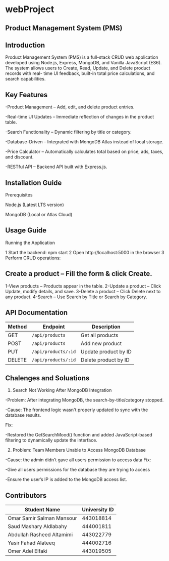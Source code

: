 # webProject

Product Management System (PMS)
---------------------------------------------------------------------------------------------------------------------------------------------------------------------------------------------------------------------------------

Introduction
---------------------------------------------------------------------------------------------------------------------------------------------------------------------------------------------------------------------------------
Product Management System (PMS) is a full-stack CRUD web application developed using Node.js, Express, MongoDB, and Vanilla JavaScript (ES6). The system allows users to Create, Read, Update, and Delete product records with real-
time UI feedback, built-in total price calculations, and search capabilities.


Key Features
----------------------------------------------------------------------------------------------------------------------------------------------------------------------------------------------------------------------------------------

-Product Management – Add, edit, and delete product entries.

-Real-time UI Updates – Immediate reflection of changes in the product table.

-Search Functionality – Dynamic filtering by title or category.

-Database-Driven – Integrated with MongoDB Atlas instead of local storage.

-Price Calculator – Automatically calculates total based on price, ads, taxes, and discount.

-RESTful API – Backend API built with Express.js.


Installation Guide
----------------------------------------------------------------------------------------------------------------------------------------------------------------------------------------------------------------------------------------
Prerequisites

Node.js (Latest LTS version)

MongoDB (Local or Atlas Cloud)


Usage Guide
----------------------------------------------------------------------------------------------------------------------------------------------------------------------------------------------------------------------------------------
Running the Application

1 Start the backend: npm start
2 Open http://localhost:5000 in the browser
3 Perform CRUD operations:

Create a product – Fill the form & click Create.
----------------------------------------------------------------------------------------------------------------------------------------------------------------------------------------------------------------------------------------
1-View products – Products appear in the table.
2-Update a product – Click Update, modify details, and save.
3-Delete a product – Click Delete next to any product.
4-Search – Use Search by Title or Search by Category.

API Documentation
----------------------------------------------------------------------------------------------------------------------------------------------------------------------------------------------------------------------------------------
| Method | Endpoint              | Description           |
|--------|-----------------------|-----------------------|
| GET    | `/api/products`       | Get all products      |
| POST   | `/api/products`       | Add new product       |
| PUT    | `/api/products/:id`   | Update product by ID  |
| DELETE | `/api/products/:id`   | Delete product by ID  |



Chalenges and Soluations 
----------------------------------------------------------------------------------------------------------------------------------------------------------------------------------------------------------------------------------------

1. Search Not Working After MongoDB Integration


-Problem: After integrating MongoDB, the search-by-title/category stopped.

-Cause: The frontend logic wasn't properly updated to sync with the database results.

   Fix:

-Restored the GetSearchMood() function and added JavaScript-based filtering to dynamically update the interface.

2. Problem: Team Members Unable to Access MongoDB Database

-Cause: the admin didn’t gave all users permission to access data 
   Fix: 

-Give all users permissions for the database they are trying to access

-Ensure the user’s IP is added to the MongoDB access list.

Contributors
----------------------------------------------------------------------------------------------------------------------------------------------------------------------------------------------------------------------------------------
| Student Name                   | University ID |
|--------------------------------|---------------|
| Omar Samir Salman Mansour      | 443018814     |
| Saud Mashary Aldlabahy         | 444001811     |
| Abdullah Rasheed Altamimi      | 443022779     |
| Yasir Fahad Alateeq            | 444002716     |
| Omer Adel Elfaki               | 443019505     |


